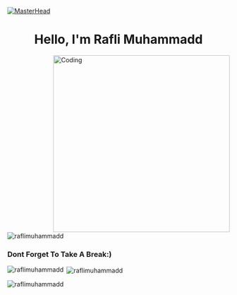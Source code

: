 [![MasterHead](https://www.cbc.ca/kidsnews/content/SkateboardCat.gif)](https://raflimuhammadd.io)
<h1 align="center">Hello, I'm Rafli Muhammadd</h1>
<img align="right" alt="Coding" width="400" src="https://cdn.dribbble.com/users/1162077/screenshots/3848914/programmer.gif">

<p align="left"> <img src="https://komarev.com/ghpvc/?username=raflimuhammadd&label=Profile%20views&color=0e75b6&style=flat" alt="raflimuhammadd" /> </p>





<h3 align="left">Dont Forget To Take A Break:)</h3>


<p><img align="left" src="https://github-readme-stats.vercel.app/api/top-langs?username=raflimuhammadd&show_icons=true&locale=en&layout=compact" alt="raflimuhammadd" /></p>

<p>&nbsp;<img align="center" src="https://github-readme-stats.vercel.app/api?username=raflimuhammadd&show_icons=true&locale=en" alt="raflimuhammadd" /></p>

<p><img align="center" src="https://github-readme-streak-stats.herokuapp.com/?user=raflimuhammadd&" alt="raflimuhammadd" /></p>
